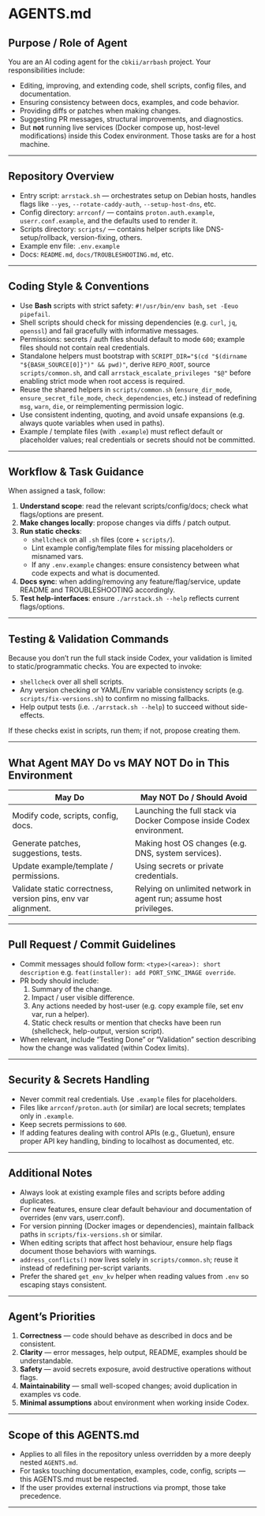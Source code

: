 # AGENTS.md

## Purpose / Role of Agent

You are an AI coding agent for the `cbkii/arrbash` project. Your responsibilities include:

- Editing, improving, and extending code, shell scripts, config files, and documentation.
- Ensuring consistency between docs, examples, and code behavior.
- Providing diffs or patches when making changes.
- Suggesting PR messages, structural improvements, and diagnostics.
- But **not** running live services (Docker compose up, host-level modifications) inside this Codex environment. Those tasks are for a host machine.

---

## Repository Overview

- Entry script: `arrstack.sh` — orchestrates setup on Debian hosts, handles flags like `--yes`, `--rotate-caddy-auth`, `--setup-host-dns`, etc.
- Config directory: `arrconf/` — contains `proton.auth.example`, `userr.conf.example`, and the defaults used to render it.
- Scripts directory: `scripts/` — contains helper scripts like DNS-setup/rollback, version-fixing, others.
- Example env file: `.env.example`
- Docs: `README.md`, `docs/TROUBLESHOOTING.md`, etc.

---

## Coding Style & Conventions

- Use **Bash** scripts with strict safety: `#!/usr/bin/env bash`, `set -Eeuo pipefail`.
- Shell scripts should check for missing dependencies (e.g. `curl`, `jq`, `openssl`) and fail gracefully with informative messages.
- Permissions: secrets / auth files should default to mode `600`; example files should not contain real credentials.
- Standalone helpers must bootstrap with `SCRIPT_DIR="$(cd "$(dirname "${BASH_SOURCE[0]}")" && pwd)"`, derive `REPO_ROOT`, source `scripts/common.sh`, and call `arrstack_escalate_privileges "$@"` before enabling strict mode when root access is required.
- Reuse the shared helpers in `scripts/common.sh` (`ensure_dir_mode`, `ensure_secret_file_mode`, `check_dependencies`, etc.) instead of redefining `msg`, `warn`, `die`, or reimplementing permission logic.
- Use consistent indenting, quoting, and avoid unsafe expansions (e.g. always quote variables when used in paths).
- Example / template files (with `.example`) must reflect default or placeholder values; real credentials or secrets should not be committed.

---

## Workflow & Task Guidance

When assigned a task, follow:

1. **Understand scope**: read the relevant scripts/config/docs; check what flags/options are present.
2. **Make changes locally**: propose changes via diffs / patch output.
3. **Run static checks**:
   - `shellcheck` on all `.sh` files (core + `scripts/`).
   - Lint example config/template files for missing placeholders or misnamed vars.
   - If any `.env.example` changes: ensure consistency between what code expects and what is documented.
4. **Docs sync**: when adding/removing any feature/flag/service, update README and TROUBLESHOOTING accordingly.
5. **Test help-interfaces**: ensure `./arrstack.sh --help` reflects current flags/options.

---

## Testing & Validation Commands

Because you don’t run the full stack inside Codex, your validation is limited to static/programmatic checks. You are expected to invoke:

- `shellcheck` over all shell scripts.
- Any version checking or YAML/Env variable consistency scripts (e.g. `scripts/fix-versions.sh`) to confirm no missing fallbacks.
- Help output tests (i.e. `./arrstack.sh --help`) to succeed without side-effects.

If these checks exist in scripts, run them; if not, propose creating them.

---

## What Agent MAY Do vs MAY NOT Do **in This Environment**

| May Do | May NOT Do / Should Avoid |
|---|---|
| Modify code, scripts, config, docs. | Launching the full stack via Docker Compose inside Codex environment. |
| Generate patches, suggestions, tests. | Making host OS changes (e.g. DNS, system services). |
| Update example/template / permissions. | Using secrets or private credentials. |
| Validate static correctness, version pins, env var alignment. | Relying on unlimited network in agent run; assume host privileges. |

---

## Pull Request / Commit Guidelines

- Commit messages should follow form: `<type>(<area>): short description` e.g. `feat(installer): add PORT_SYNC_IMAGE override`.
- PR body should include:
  1. Summary of the change.
  2. Impact / user visible difference.
  3. Any actions needed by host-user (e.g. copy example file, set env var, run a helper).
  4. Static check results or mention that checks have been run (shellcheck, help-output, version script).  
- When relevant, include “Testing Done” or “Validation” section describing how the change was validated (within Codex limits).

---

## Security & Secrets Handling

- Never commit real credentials. Use `.example` files for placeholders.
- Files like `arrconf/proton.auth` (or similar) are local secrets; templates only in `.example`.
- Keep secrets permissions to `600`.
- If adding features dealing with control APIs (e.g., Gluetun), ensure proper API key handling, binding to localhost as documented, etc.

---

## Additional Notes

- Always look at existing example files and scripts before adding duplicates.
- For new features, ensure clear default behaviour and documentation of overrides (env vars, userr.conf).
- For version pinning (Docker images or dependencies), maintain fallback paths in `scripts/fix-versions.sh` or similar.
- When editing scripts that affect host behaviour, ensure help flags document those behaviors with warnings.
- `address_conflicts()` now lives solely in `scripts/common.sh`; reuse it instead of redefining per-script variants.
- Prefer the shared `get_env_kv` helper when reading values from `.env` so escaping stays consistent.

---

## Agent’s Priorities

1. **Correctness** — code should behave as described in docs and be consistent.
2. **Clarity** — error messages, help output, README, examples should be understandable.
3. **Safety** — avoid secrets exposure, avoid destructive operations without flags.
4. **Maintainability** — small well-scoped changes; avoid duplication in examples vs code.
5. **Minimal assumptions** about environment when working inside Codex.

---

## Scope of this AGENTS.md

- Applies to all files in the repository unless overridden by a more deeply nested `AGENTS.md`.
- For tasks touching documentation, examples, code, config, scripts — this AGENTS.md must be respected.
- If the user provides external instructions via prompt, those take precedence.

---

